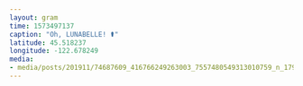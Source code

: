 ```yaml
---
layout: gram
time: 1573497137
caption: "Oh, LUNABELLE! ⚰️"
latitude: 45.518237
longitude: -122.678249
media:
- media/posts/201911/74687609_416766249263003_7557480549313010759_n_17912218597371066.jpg
---
```

